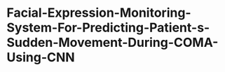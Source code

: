 # Facial-Expression-Monitoring-System-For-Predicting-Patient-s-Sudden-Movement-During-COMA-Using-CNN
